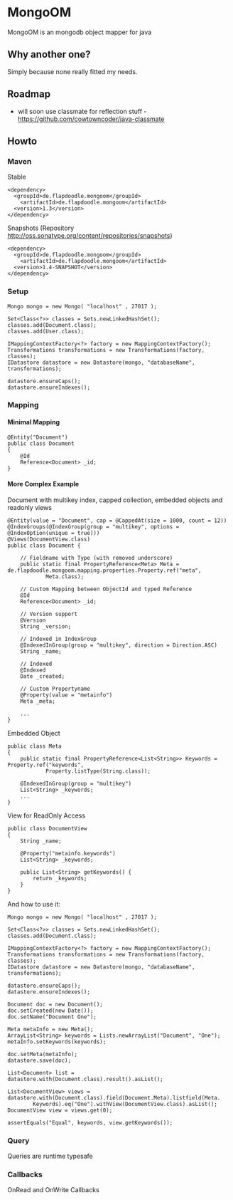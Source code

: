 # MongoOM

MongoOM is an mongodb object mapper for java

## Why another one?

Simply because none really fitted my needs.

## Roadmap

- will soon use classmate for reflection stuff - https://github.com/cowtowncoder/java-classmate

## Howto

### Maven

Stable

	<dependency>
	  <groupId>de.flapdoodle.mongoom</groupId>
		<artifactId>de.flapdoodle.mongoom</artifactId>
	  <version>1.3</version>
	</dependency>

Snapshots (Repository http://oss.sonatype.org/content/repositories/snapshots)

	<dependency>
	  <groupId>de.flapdoodle.mongoom</groupId>
		<artifactId>de.flapdoodle.mongoom</artifactId>
	  <version>1.4-SNAPSHOT</version>
	</dependency>

### Setup

	Mongo mongo = new Mongo( "localhost" , 27017 );

	Set<Class<?>> classes = Sets.newLinkedHashSet();
	classes.add(Document.class);
	classes.add(User.class);

	IMappingContextFactory<?> factory = new MappingContextFactory();
	Transformations transformations = new Transformations(factory, classes);
	IDatastore datastore = new Datastore(mongo, "databaseName", transformations);
		
	datastore.ensureCaps();
	datastore.ensureIndexes();

### Mapping 	

#### Minimal Mapping

	@Entity("Document")
	public class Document
	{
		@Id
		Reference<Document> _id;
	}

#### More Complex Example

Document with multikey index, capped collection, embedded objects and readonly views
	
	@Entity(value = "Document", cap = @CappedAt(size = 1000, count = 12))
	@IndexGroups(@IndexGroup(group = "multikey", options = @IndexOption(unique = true)))
	@Views(DocumentView.class)
	public class Document {
	
		// Fieldname with Type (with removed underscore) 
		public static final PropertyReference<Meta> Meta = de.flapdoodle.mongoom.mapping.properties.Property.ref("meta",
				Meta.class);
	
		// Custom Mapping between ObjectId and typed Reference
		@Id
		Reference<Document> _id;
	
		// Version support
		@Version
		String _version;
	
		// Indexed in IndexGroup
		@IndexedInGroup(group = "multikey", direction = Direction.ASC)
		String _name;
	
		// Indexed
		@Indexed
		Date _created;
	
		// Custom Propertyname
		@Property(value = "metainfo")
		Meta _meta;

		...
	}

Embedded Object

	public class Meta
	{
		public static final PropertyReference<List<String>> Keywords = Property.ref("keywords",
				Property.listType(String.class));
	
		@IndexedInGroup(group = "multikey")
		List<String> _keywords;
		...
	}
	
View for ReadOnly Access

	public class DocumentView
	{
		String _name;
	
		@Property("metainfo.keywords")
		List<String> _keywords;
		
		public List<String> getKeywords() {
			return _keywords;
		}
	}
	
And how to use it:

	Mongo mongo = new Mongo( "localhost" , 27017 );

	Set<Class<?>> classes = Sets.newLinkedHashSet();
	classes.add(Document.class);
	
	IMappingContextFactory<?> factory = new MappingContextFactory();
	Transformations transformations = new Transformations(factory, classes);
	IDatastore datastore = new Datastore(mongo, "databaseName", transformations);
	
	datastore.ensureCaps();
	datastore.ensureIndexes();
	
	Document doc = new Document();
	doc.setCreated(new Date());
	doc.setName("Document One");
	
	Meta metaInfo = new Meta();
	ArrayList<String> keywords = Lists.newArrayList("Document", "One");
	metaInfo.setKeywords(keywords);
	
	doc.setMeta(metaInfo);
	datastore.save(doc);
	
	List<Document> list = datastore.with(Document.class).result().asList();
	
	List<DocumentView> views = datastore.with(Document.class).field(Document.Meta).listfield(Meta.
			Keywords).eq("One").withView(DocumentView.class).asList();
	DocumentView view = views.get(0);
	
	assertEquals("Equal", keywords, view.getKeywords());

### Query

Queries are runtime typesafe

### Callbacks

OnRead and OnWrite Callbacks


